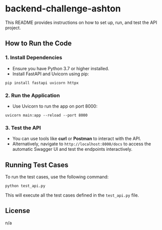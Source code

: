 # backend-challenge-ashton

This README provides instructions on how to set up, run, and test the API project.

## How to Run the Code

### 1. Install Dependencies

- Ensure you have Python 3.7 or higher installed.
- Install FastAPI and Uvicorn using pip:

```
pip install fastapi uvicorn httpx
```

### 2. Run the Application

- Use Uvicorn to run the app on port 8000:

```
uvicorn main:app --reload --port 8000
```

### 3. Test the API

- You can use tools like **curl** or **Postman** to interact with the API.
- Alternatively, navigate to `http://localhost:8000/docs` to access the automatic Swagger UI and test the endpoints interactively.

## Running Test Cases

To run the test cases, use the following command:

```
python test_api.py
```

This will execute all the test cases defined in the `test_api.py` file.

## License

n/a
